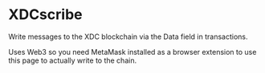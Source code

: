 # XDCscribe

Write messages to the XDC blockchain via the Data field in transactions.

Uses Web3 so you need MetaMask installed as a browser extension to use this page to actually write to the chain.
